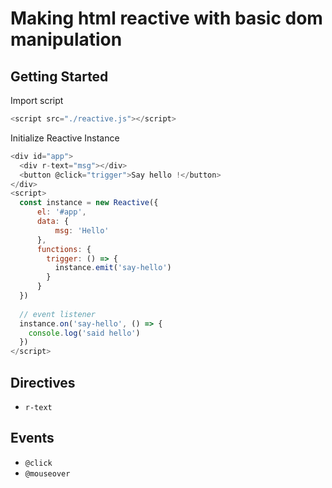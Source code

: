 # Making html reactive with basic dom manipulation

## Getting Started
Import script
```js
<script src="./reactive.js"></script>
```

Initialize Reactive Instance
```js
<div id="app">
  <div r-text="msg"></div>
  <button @click="trigger">Say hello !</button>
</div>
<script>
  const instance = new Reactive({
      el: '#app',
      data: {
          msg: 'Hello'
      },
      functions: {
        trigger: () => {
          instance.emit('say-hello')
        }
      }
  })
  
  // event listener
  instance.on('say-hello', () => {
    console.log('said hello')
  })
</script>
```

##  Directives
- `r-text`

## Events
- `@click`
- `@mouseover`
